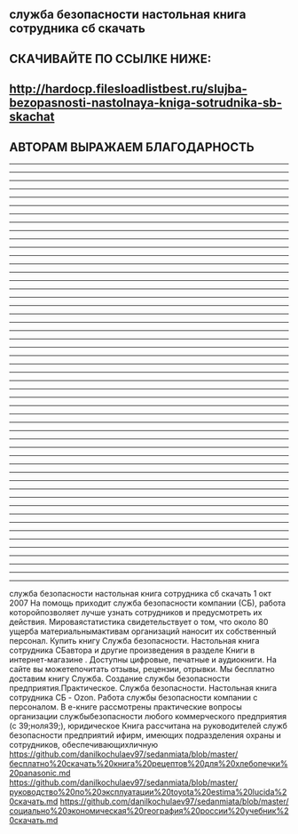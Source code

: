 служба безопасности настольная книга сотрудника сб скачать
--------------------------------------------------
СКАЧИВАЙТЕ ПО ССЫЛКЕ НИЖЕ:
--------------------------------------------------
http://hardocp.filesloadlistbest.ru/slujba-bezopasnosti-nastolnaya-kniga-sotrudnika-sb-skachat
--------------------------------------------------
АВТОРАМ ВЫРАЖАЕМ БЛАГОДАРНОСТЬ
--------------------------------------------------
--------------------------------------------------
--------------------------------------------------
--------------------------------------------------
--------------------------------------------------
--------------------------------------------------
--------------------------------------------------
--------------------------------------------------
--------------------------------------------------
--------------------------------------------------
--------------------------------------------------
--------------------------------------------------
--------------------------------------------------
--------------------------------------------------
--------------------------------------------------
--------------------------------------------------
--------------------------------------------------
--------------------------------------------------
--------------------------------------------------
--------------------------------------------------
--------------------------------------------------
--------------------------------------------------
--------------------------------------------------
--------------------------------------------------
--------------------------------------------------
--------------------------------------------------
--------------------------------------------------
--------------------------------------------------
--------------------------------------------------
--------------------------------------------------
--------------------------------------------------
--------------------------------------------------
--------------------------------------------------
--------------------------------------------------
--------------------------------------------------
--------------------------------------------------
--------------------------------------------------
--------------------------------------------------
--------------------------------------------------
--------------------------------------------------
--------------------------------------------------
--------------------------------------------------
--------------------------------------------------
--------------------------------------------------
--------------------------------------------------
--------------------------------------------------
--------------------------------------------------
--------------------------------------------------
--------------------------------------------------
--------------------------------------------------
--------------------------------------------------
--------------------------------------------------
служба безопасности настольная книга сотрудника сб скачать 1 окт 2007  На помощь приходит служба безопасности компании (СБ), работа которойпозволяет лучше узнать сотрудников и предусмотреть их действия. Мироваястатистика свидетельствует о том, что около 80 ущерба материальнымактивам организаций наносит их собственный персонал. Купить книгу Служба безопасности. Настольная книга сотрудника СБавтора и другие произведения в разделе Книги в интернет-магазине . Доступны цифровые, печатные и аудиокниги. На сайте вы можетепочитать отзывы, рецензии, отрывки. Мы бесплатно доставим книгу Служба. Создание службы безопасности предприятия.Практическое. Служба безопасности. Настольная книга сотрудника СБ - Ozon. Работа службы безопасности компании с персоналом. В е-книге рассмотрены практические вопросы организации службыбезопасности любого коммерческого предприятия (с 39;ноля39;), юридическое Книга рассчитана на руководителей служб безопасности предприятий ифирм, имеющих подразделения охраны и сотрудников, обеспечивающихличную
https://github.com/danilkochulaev97/sedanmiata/blob/master/бесплатно%20скачать%20книга%20рецептов%20для%20хлебопечки%20panasonic.md
https://github.com/danilkochulaev97/sedanmiata/blob/master/руководство%20по%20эксплуатации%20toyota%20estima%20lucida%20скачать.md
https://github.com/danilkochulaev97/sedanmiata/blob/master/социально%20экономическая%20география%20россии%20учебник%20скачать.md